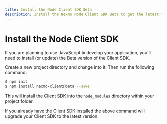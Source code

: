 ```yaml
---
title: Install the Node Client SDK Beta
description: Install the Nexmo Node Client SDK Beta to get the latest functionality for building Programmable Conversation apps.
---
```


# Install the Node Client SDK

If you are planning to use JavaScript to develop your application, you'll need to install (or update) the Beta version of the Client SDK.

Create a new project directory and change into it. Then run the following command:

``` bash
$ npm init
$ npm install nexmo-client@beta --save
```

This will install the Client SDK into the `node_modules` directory within your project folder.

If you already have the Client SDK installed the above command will upgrade your Client SDK to the latest version.
